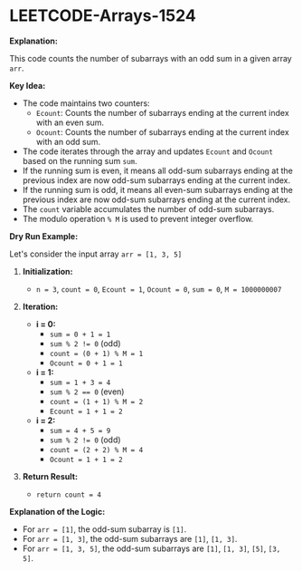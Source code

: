 # LEETCODE-Arrays-1524
**Explanation:**

This code counts the number of subarrays with an odd sum in a given array `arr`.

**Key Idea:**

- The code maintains two counters:
    - `Ecount`: Counts the number of subarrays ending at the current index with an even sum.
    - `Ocount`: Counts the number of subarrays ending at the current index with an odd sum.
- The code iterates through the array and updates `Ecount` and `Ocount` based on the running sum `sum`.
- If the running sum is even, it means all odd-sum subarrays ending at the previous index are now odd-sum subarrays ending at the current index.
- If the running sum is odd, it means all even-sum subarrays ending at the previous index are now odd-sum subarrays ending at the current index.
- The `count` variable accumulates the number of odd-sum subarrays.
- The modulo operation `% M` is used to prevent integer overflow.

**Dry Run Example:**

Let's consider the input array `arr = [1, 3, 5]`

1. **Initialization:**
   - `n = 3`, `count = 0`, `Ecount = 1`, `Ocount = 0`, `sum = 0`, `M = 1000000007`

2. **Iteration:**
   - **i = 0:**
      - `sum = 0 + 1 = 1`
      - `sum % 2 != 0` (odd)
      - `count = (0 + 1) % M = 1`
      - `Ocount = 0 + 1 = 1`
   - **i = 1:**
      - `sum = 1 + 3 = 4`
      - `sum % 2 == 0` (even)
      - `count = (1 + 1) % M = 2`
      - `Ecount = 1 + 1 = 2`
   - **i = 2:**
      - `sum = 4 + 5 = 9`
      - `sum % 2 != 0` (odd)
      - `count = (2 + 2) % M = 4`
      - `Ocount = 1 + 1 = 2`

3. **Return Result:**
   - `return count = 4`

**Explanation of the Logic:**

- For `arr = [1]`, the odd-sum subarray is `[1]`.
- For `arr = [1, 3]`, the odd-sum subarrays are `[1]`, `[1, 3]`.
- For `arr = [1, 3, 5]`, the odd-sum subarrays are `[1]`, `[1, 3]`, `[5]`, `[3, 5]`.
